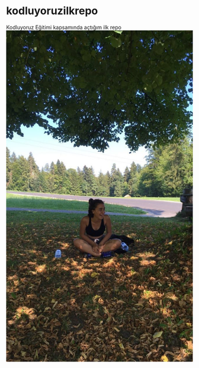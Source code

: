 # kodluyoruzilkrepo
Kodluyoruz Eğitimi kapsamında açtığım ilk repo
![alt text](IMG_1931.PNG?raw=true)